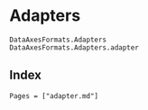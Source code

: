 # Adapters

```@docs
DataAxesFormats.Adapters
DataAxesFormats.Adapters.adapter
```

## Index

```@index
Pages = ["adapter.md"]
```
